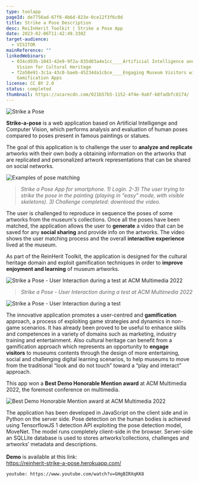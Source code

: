 ```yaml
---
type: toolapp
pageId: de7756ad-67f6-4b6d-823e-0ce12f3f6c0d
title: Strike a Pose Description
desc: ReiInHerit Toolkit | Strike a Pose App
date: 2023-02-06T11:42:49.330Z
target-audience:
  - VISITOR
mainReference: ""
linkedWebinars:
  - 034cd93b-1043-42e9-9f2a-835d03a4e1cc____Artificial Intelligence and Computer
    Vision for Cultural Heritage
  - f2a58e91-3c1a-43c0-baeb-45234da1cbce____Engaging Museum Visitors with
    Gamification Apps
license: CC BY 2.0
status: completed
thumbnail: https://ucarecdn.com/021b57b5-1152-4f4e-9a6f-b8fadbfc8174/
---
```

![Strike a Pose](https://ucarecdn.com/7825e324-7dc2-415b-81d4-7d6d72d6a663/ "Strike a Pose")

**Strike-a-pose** is a web application based on Artificial Intelligenge and Computer Vision, which performs analysis and evaluation of human poses compared to poses present in famous paintings or statues. 

The goal of this application is to challenge the user to **analyze and replicate** artworks with their own body a obtaining information on the artworks that are replicated and personalized artwork representations that can be shared on social networks.

![Examples of pose matching](https://ucarecdn.com/8b3821df-f7aa-4fe7-a63e-beb95da0db81/ "Examples of pose matching")

> *Strike a Pose App for smartphone. 1) Login. 2-3) The user trying to strike the pose in the painting (playing in “easy" mode, with visible skeletons). 3) Challenge completed: download the video.* 

The user is challenged to reproduce in sequence the poses of some artworks from the museum's collections. Once all the poses have been matched, the application allows the user to **generate** a video that can be saved for any **social sharing** and provide info on the artworks. The video shows the user matching process and the overall **interactive experience** lived at the museum.

 As part of the ReinHerit Toolkit, the application is designed for the cultural heritage domain and exploit gamification techniques in order to **improve enjoyment and learning** of museum artworks.

![Strike a Pose - User Interaction during a test at ACM Multimedia 2022](https://ucarecdn.com/e374f086-8574-47ba-be80-b9afedbdb597/ "Strike a Pose - User Interaction during a test at ACM Multimedia 2022")

> *Strike a Pose - User Interaction during a test at ACM Multimedia 2022*

![Strike a Pose - User Interaction during a test](https://ucarecdn.com/a702cece-212f-4ab9-89b0-b67ebccae21a/ "Strike a Pose - User Interaction during a test")

The innovative application promotes a user-centred and **gamification** approach, a process of exploiting game strategies and dynamics in non-game scenarios. It has already been proved to be useful to enhance skills and competences in a variety of domains such as marketing, industry training and entertainment. Also cultural heritage can benefit from a gamification approach which represents an opportunity to **engage visitors** to museums contents through the design of more entertaining, social and challenging digital learning scenarios, to help museums to move from the traditional “look and do not touch” toward a “play and interact” approach.

This app won a **Best Demo Honorable Mention award** at ACM Multimedia 2022, the foremost conference on multimedia.

![Best Demo Honorable Mention award at ACM Multimedia 2022](https://ucarecdn.com/a1fde0c2-d8f2-43bd-99d8-920f0df0a0af/ "Best Demo Honorable Mention award at ACM Multimedia 2022")

The application has been developed in JavaScript on the client side and in Python on the server side. Pose detection on the human bodies is achieved using TensorflowJS 1 detection API exploiting the pose detection model, MoveNet. The model runs completely client-side in the browser. Server-side an SQLLite database is used to stores artworks’collections, challenges and artworks’ metadata and descriptions.\
\
**Demo** is available at this link:\
[https://reinherit-strike-a-pos​e.herokuapp.com/](https://reinherit-strike-a-pose.herokuapp.com/)

`youtube: https://www.youtube.com/watch?v=GHgBIRXqKK8`